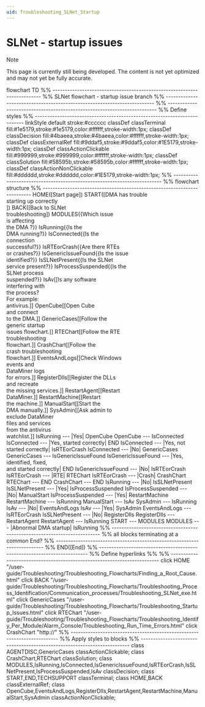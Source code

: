 ```yaml
---
uid: Troubleshooting_SLNet_Startup
---
```


# SLNet - startup issues

> [!NOTE]
> This page is currently still being developed. The content is not yet optimized and may not yet be fully accurate.

<div class="mermaid">
flowchart TD
%% -------------------------------------------------------------------------
%% SLNet flowchart - startup issue branch
%% -------------------------------------------------------------------------
%% -------------------------------------------------------------------------
%% Define styles
%% -------------------------------------------------------------------------
linkStyle default stroke:#cccccc
classDef classTerminal fill:#1e5179,stroke:#1e5179,color:#ffffff,stroke-width:1px;
classDef classDecision fill:#4baeea,stroke:#4baeea,color:#ffffff,stroke-width:1px;
classDef classExternalRef fill:#9ddaf5,stroke:#9ddaf5,color:#1E5179,stroke-width:1px;
classDef classActionClickable fill:#999999,stroke:#999999,color:#ffffff,stroke-width:1px;
classDef classSolution fill:#58595b,stroke:#58595b,color:#ffffff,stroke-width:1px;
classDef classActionNonClickable fill:#dddddd,stroke:#dddddd,color:#1E5179,stroke-width:1px;
%% -------------------------------------------------------------------------
%% flowchart structure
%% -------------------------------------------------------------------------
  HOME([Start page])
  START([DMA has trouble <br>starting up correctly<br/>])
  BACK([Back to SLNet <br>troubleshooting])
  MODULES{{Which issue <br> is affecting<br/> the DMA ?}}
    IsRunning{{Is the<br/>DMA running?}}
    IsConnected{{Is the<br/>connection <br>successful?}}
    IsRTEorCrash{{Are there RTEs <br>or crashes?}}
    IsGenericIssueFound{{Is the issue <br> identified?}}
    IsSLNetPresent{{Is the SLNet <br>service present?}}
    IsProcessSuspended{{Is the <br> SLNet process <br>suspended?}}
    IsAv[[Is any software <br>interfering with <br>the process?<br>For example: <br> antivirus.]]
    OpenCube[[Open Cube<br/>and connect<br/>to the DMA.]]
    GenericCases[[Follow the <br>generic startup <br>issues flowchart.]]
    RTEChart[[Follow the RTE <br/>troubleshooting <br>flowchart.]]
    CrashChart[[Follow the <br>crash troubleshooting <br>flowchart.]]
    EventsAndLogs[[Check Windows <br>events and <br>DataMiner logs <br>for errors.]]
    RegisterDlls[[Register the DLLs <br> and recreate <br> the missing services.]]
    RestartAgent[[Restart <br>DataMiner.]]
    RestartMachine[[Restart <br>the machine.]]
    ManualStart[[Start the <br>DMA manually.]]
    SysAdmin[[Ask admin to <br>exclude DataMiner <br>files and services <br>from the antivirus <br>watchlist.]]
    IsRunning --- |Yes| OpenCube
    OpenCube --- IsConnected
    IsConnected --- |Yes, started correctly| END
    IsConnected --- |Yes, not started correctly| IsRTEorCrash
    IsConnected --- |No| GenericCases
    GenericCases --- IsGenericIssueFound
    IsGenericIssueFound --- |Yes, identified, fixed, <br>and started correctly| END
    IsGenericIssueFound --- |No| IsRTEorCrash
    IsRTEorCrash --- |RTE| RTEChart
    IsRTEorCrash --- |Crash| CrashChart
    RTEChart --- END
    CrashChart --- END
    IsRunning --- |No| IsSLNetPresent
    IsSLNetPresent --- |Yes| IsProcessSuspended
    IsProcessSuspended --- |No| ManualStart
    IsProcessSuspended --- |Yes| RestartMachine
    RestartMachine --- IsRunning
    ManualStart --- IsAv
    SysAdmin --- IsRunning
    IsAv --- |No| EventsAndLogs
    IsAv --- |Yes| SysAdmin
    EventsAndLogs --- IsRTEorCrash
    IsSLNetPresent --- |No| RegisterDlls
    RegisterDlls --- RestartAgent
    RestartAgent --- IsRunning
  START --- MODULES
  MODULES --- |Abnormal DMA startup| IsRunning
%% -------------------------------------------------------------------------
%% all blocks terminating at a common End?
%% -------------------------------------------------------------------------
%%    END([End])
%% -------------------------------------------------------------------------
%% Define hyperlinks %%
%% -------------------------------------------------------------------------
 click HOME "/user-guide/Troubleshooting/Troubleshooting_Flowcharts/Finding_a_Root_Cause.html"
 click BACK "/user-guide/Troubleshooting/Troubleshooting_Flowcharts/Troubleshooting_Process_Identification/Communication_processes/Troubleshooting_SLNet_exe.html"
 click GenericCases "/user-guide/Troubleshooting/Troubleshooting_Flowcharts/Troubleshooting_Startup_Issues.html"
 click RTEChart "/user-guide/Troubleshooting/Troubleshooting_Flowcharts/Troubleshooting_Identify_Per_Module/Alarm_Console/Troubleshooting_Run_Time_Errors.html"
 click CrashChart "http://"
%% -------------------------------------------------------------------------
%% Apply styles to blocks
%% -------------------------------------------------------------------------
class AGENTDISC,GenericCases classActionClickable;
class CrashChart,RTEChart classSolution;
class MODULES,IsRunning,IsConnected,IsGenericIssueFound,IsRTEorCrash,IsSLNetPresent,IsProcessSuspended,IsAv classDecision;
class START,END,TECHSUPPORT classTerminal;
class HOME,BACK classExternalRef;
class OpenCube,EventsAndLogs,RegisterDlls,RestartAgent,RestartMachine,ManualStart,SysAdmin classActionNonClickable;
</div>
